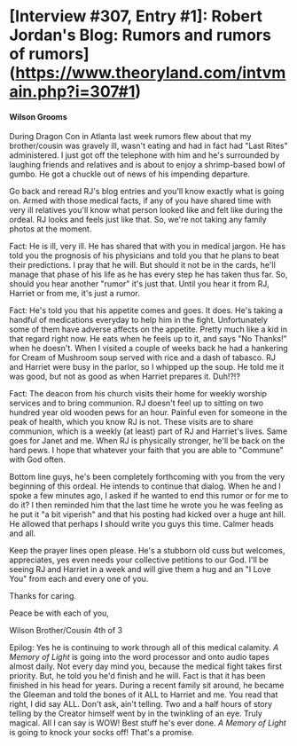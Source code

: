 # [Interview #307, Entry #1]: Robert Jordan's Blog: Rumors and rumors of rumors](https://www.theoryland.com/intvmain.php?i=307#1)

#### Wilson Grooms

During Dragon Con in Atlanta last week rumors flew about that my brother/cousin was gravely ill, wasn't eating and had in fact had "Last Rites" administered. I just got off the telephone with him and he's surrounded by laughing friends and relatives and is about to enjoy a shrimp-based bowl of gumbo. He got a chuckle out of news of his impending departure.

Go back and reread RJ's blog entries and you'll know exactly what is going on. Armed with those medical facts, if any of you have shared time with very ill relatives you'll know what person looked like and felt like during the ordeal. RJ looks and feels just like that. So, we're not taking any family photos at the moment.

Fact: He is ill, very ill. He has shared that with you in medical jargon. He has told you the prognosis of his physicians and told you that he plans to beat their predictions. I pray that he will. But should it not be in the cards, he'll manage that phase of his life as he has every step he has taken thus far. So, should you hear another "rumor" it's just that. Until you hear it from RJ, Harriet or from me, it's just a rumor.

Fact: He's told you that his appetite comes and goes. It does. He's taking a handful of medications everyday to help him in the fight. Unfortunately some of them have adverse affects on the appetite. Pretty much like a kid in that regard right now. He eats when he feels up to it, and says "No Thanks!" when he doesn't. When I visited a couple of weeks back he had a hankering for Cream of Mushroom soup served with rice and a dash of tabasco. RJ and Harriet were busy in the parlor, so I whipped up the soup. He told me it was good, but not as good as when Harriet prepares it. Duh!?!?

Fact: The deacon from his church visits their home for weekly worship services and to bring communion. RJ doesn't feel up to sitting on two hundred year old wooden pews for an hour. Painful even for someone in the peak of health, which you know RJ is not. These visits are to share communion, which is a weekly (at least) part of RJ and Harriet's lives. Same goes for Janet and me. When RJ is physically stronger, he'll be back on the hard pews. I hope that whatever your faith that you are able to "Commune" with God often.

Bottom line guys, he's been completely forthcoming with you from the very beginning of this ordeal. He intends to continue that dialog. When he and I spoke a few minutes ago, I asked if he wanted to end this rumor or for me to do it? I then reminded him that the last time he wrote you he was feeling as he put it "a bit viperish" and that his posting had kicked over a huge ant hill. He allowed that perhaps I should write you guys this time. Calmer heads and all.

Keep the prayer lines open please. He's a stubborn old cuss but welcomes, appreciates, yes even needs your collective petitions to our God. I'll be seeing RJ and Harriet in a week and will give them a hug and an "I Love You" from each and every one of you.

Thanks for caring.

Peace be with each of you,

Wilson
Brother/Cousin
4th of 3

Epilog: Yes he is continuing to work through all of this medical calamity.
*A Memory of Light*
is going into the word processor and onto audio tapes almost daily. Not every day mind you, because the medical fight takes first priority. But, he told you he'd finish and he will. Fact is that it has been finished in his head for years. During a recent family sit around, he became the Gleeman and told the bones of it ALL to Harriet and me. You read that right, I did say ALL. Don't ask, ain't telling. Two and a half hours of story telling by the Creator himself went by in the twinkling of an eye. Truly magical. All I can say is WOW! Best stuff he's ever done.
*A Memory of Light*
is going to knock your socks off! That's a promise.

